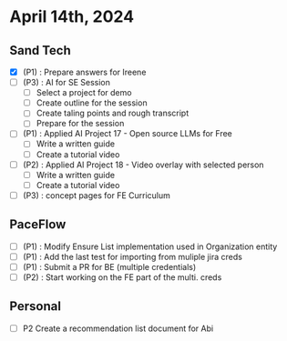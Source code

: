 # April 14th, 2024

## Sand Tech

- [x] (P1) : Prepare answers for Ireene
- [ ] (P3) : AI for SE Session
  - [ ] Select a project for demo
  - [ ] Create outline for the session
  - [ ] Create taling points and rough transcript
  - [ ] Prepare for the session
- [ ] (P1) : Applied AI Project 17 - Open source LLMs for Free
  - [ ] Write a written guide
  - [ ] Create a tutorial video
- [ ] (P2) : Applied AI Project 18 - Video overlay with selected person
  - [ ] Write a written guide
  - [ ] Create a tutorial video
- [ ] (P3) : concept pages for FE Curriculum

## PaceFlow

- [ ] (P1) : Modify Ensure List implementation used in Organization entity
- [ ] (P1) : Add the last test for importing from muliple jira creds
- [ ] (P1) : Submit a PR for BE (multiple credentials)
- [ ] (P2) : Start working on the FE part of the multi. creds

## Personal

- [ ] P2 Create a recommendation list document for Abi
